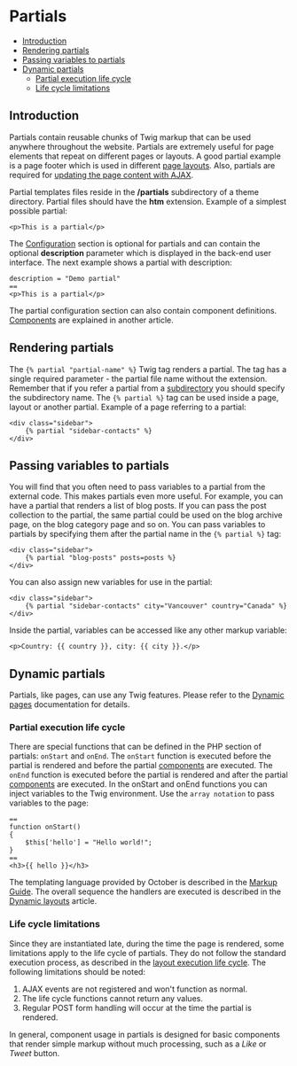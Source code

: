 # Partials

- [Introduction](#introduction)
- [Rendering partials](#rendering-partials)
- [Passing variables to partials](#partial-variables)
- [Dynamic partials](#dynamic-partials)
    - [Partial execution life cycle](#partial-life-cycle)
    - [Life cycle limitations](#life-cycle-limitations)

<a name="introduction"></a>
## Introduction

Partials contain reusable chunks of Twig markup that can be used anywhere throughout the website. Partials are extremely useful for page elements that repeat on different pages or layouts. A good partial example is a page footer which is used in different [page layouts](layouts). Also, partials are required for [updating the page content with AJAX](../ajax/update-partials).

Partial templates files reside in the **/partials** subdirectory of a theme directory. Partial files should have the **htm** extension. Example of a simplest possible partial:

    <p>This is a partial</p>

The [Configuration](themes#configuration-section) section is optional for partials and can contain the optional **description** parameter which is displayed in the back-end user interface. The next example shows a partial with description:

    description = "Demo partial"
    ==
    <p>This is a partial</p>

The partial configuration section can also contain component definitions. [Components](components) are explained in another article.

<a name="rendering-partials"></a>
## Rendering partials

The `{% partial "partial-name" %}` Twig tag renders a partial. The tag has a single required parameter - the partial file name without the extension. Remember that if you refer a partial from a [subdirectory](themes#subdirectories) you should specify the subdirectory name. The `{% partial %}` tag can be used inside a page, layout or another partial. Example of a page referring to a partial:

    <div class="sidebar">
        {% partial "sidebar-contacts" %}
    </div>

<a name="partial-variables"></a>
## Passing variables to partials

You will find that you often need to pass variables to a partial from the external code. This makes partials even more useful. For example, you can have a partial that renders a list of blog posts. If you can pass the post collection to the partial, the same partial could be used on the blog archive page, on the blog category page and so on. You can pass variables to partials by specifying them after the partial name in the `{% partial %}` tag:

    <div class="sidebar">
        {% partial "blog-posts" posts=posts %}
    </div>

You can also assign new variables for use in the partial:

    <div class="sidebar">
        {% partial "sidebar-contacts" city="Vancouver" country="Canada" %}
    </div>

Inside the partial, variables can be accessed like any other markup variable:

    <p>Country: {{ country }}, city: {{ city }}.</p>


<a name="dynamic-partials"></a>
## Dynamic partials

Partials, like pages, can use any Twig features. Please refer to the [Dynamic pages](pages#dynamic-pages) documentation for details.

<a name="partial-life-cycle"></a>
### Partial execution life cycle

There are special functions that can be defined in the PHP section of partials: `onStart` and `onEnd`. The `onStart` function is executed before the partial is rendered and before the partial [components](components) are executed. The `onEnd` function is executed before the partial is rendered and after the partial [components](components) are executed. In the onStart and onEnd functions you can inject variables to the Twig environment. Use the `array notation` to pass variables to the page:

    ==
    function onStart()
    {
        $this['hello'] = "Hello world!";
    }
    ==
    <h3>{{ hello }}</h3>

The templating language provided by October is described in the [Markup Guide](../markup). The overall sequence the handlers are executed is described in the [Dynamic layouts](layouts#dynamic-layouts) article.

<a name="life-cycle-limitations"></a>
### Life cycle limitations

Since they are instantiated late, during the time the page is rendered, some limitations apply to the life cycle of partials. They do not follow the standard execution process, as described in the [layout execution life cycle](layouts#dynamic-layouts). The following limitations should be noted:

1. AJAX events are not registered and won't function as normal.
1. The life cycle functions cannot return any values.
1. Regular POST form handling will occur at the time the partial is rendered.

In general, component usage in partials is designed for basic components that render simple markup without much processing, such as a *Like* or *Tweet* button.
